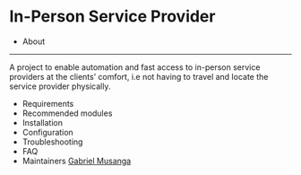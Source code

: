 # In-Person Service Provider

- About
-----------
A project to enable automation and fast access to in-person service providers at the clients’ comfort, i.e not having to travel and locate the service provider physically.

- Requirements
- Recommended modules
- Installation
- Configuration
- Troubleshooting
- FAQ
- Maintainers
    [Gabriel Musanga](https://github.com/gims-inc)

